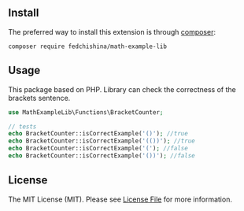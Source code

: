 ## Install
The preferred way to install this extension is through [composer](http://getcomposer.org/download/):
```
composer require fedchishina/math-example-lib
```

## Usage
This package based on  PHP. Library can check the correctness of the brackets sentence.
```php
use MathExampleLib\Functions\BracketCounter;

// tests
echo BracketCounter::isCorrectExample('()'); //true
echo BracketCounter::isCorrectExample('(())'); //true
echo BracketCounter::isCorrectExample('('); //false
echo BracketCounter::isCorrectExample('())'); //false
```

## License
The MIT License (MIT). Please see [License File](LICENSE.md) for more information.